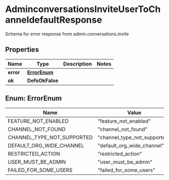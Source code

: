 

# AdminconversationsInviteUserToChanneldefaultResponse

Schema for error response from admin.conversations.invite

## Properties

| Name | Type | Description | Notes |
|------------ | ------------- | ------------- | -------------|
|**error** | [**ErrorEnum**](#ErrorEnum) |  |  |
|**ok** | **DefsOkFalse** |  |  |



## Enum: ErrorEnum

| Name | Value |
|---- | -----|
| FEATURE_NOT_ENABLED | &quot;feature_not_enabled&quot; |
| CHANNEL_NOT_FOUND | &quot;channel_not_found&quot; |
| CHANNEL_TYPE_NOT_SUPPORTED | &quot;channel_type_not_supported&quot; |
| DEFAULT_ORG_WIDE_CHANNEL | &quot;default_org_wide_channel&quot; |
| RESTRICTED_ACTION | &quot;restricted_action&quot; |
| USER_MUST_BE_ADMIN | &quot;user_must_be_admin&quot; |
| FAILED_FOR_SOME_USERS | &quot;failed_for_some_users&quot; |



